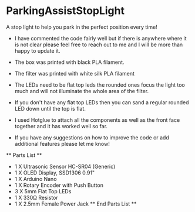# ParkingAssistStopLight
A stop light to help you park in the perfect position every time!

* I have commented the code fairly well but if there is anywhere where it is not clear please feel free to reach out to me and I will be more than happy to update it.

* The box was printed with black PLA filament.
* The filter was printed with white silk PLA filament
* The LEDs need to be flat top leds the rounded ones focus the light too much and will not illuminate the whole area of the filter.
* If you don't have any flat top LEDs then you can sand a regular rounded LED down until the top is flat.
* I used Hotglue to attach all the components as well as the front face together and it has worked well so far.
* If you have any suggestions on how to improve the code or add additional features please let me know!

** Parts List **
* 1 X Ultrasonic Sensor HC-SR04 (Generic)
* 1 X OLED Display, SSD1306 0.91"
* 1 X Arduino Nano
* 1 X Rotary Encoder with Push Button 
* 3 X 5mm Flat Top LEDs
* 1 X 330Ω Resistor
* 1 X 2.5mm Female Power Jack
** End Parts List **
